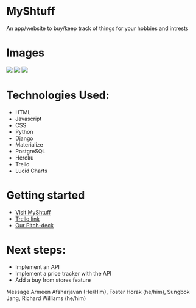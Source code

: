 # MyShtuff 
An app/website to buy/keep track of things for your hobbies and intrests

# Images
<img src="https://i.imgur.com/tDwLDHN.png">
<img src="https://i.imgur.com/YyPeGVX.png">
<img src="https://i.imgur.com/lEICrgG.png">

# Technologies Used:
- HTML 
- Javascript 
- CSS 
- Python
- Django 
- Materialize
- PostgreSQL
- Heroku
- Trello
- Lucid Charts

# Getting started
- [Visit MyShtuff](https://myshtuff.herokuapp.com/)
- [Trello link](https://trello.com/b/eJ5n05zP/myshtuff)
- [Our Pitch-deck](https://docs.google.com/presentation/d/1YyBOxwLhWCjzykRYkv0MYzd8-LK72dhyu133eV4mtFg/edit#slide=id.ga970382ce8_4_2)

# Next steps:
- Implement an API
- Implement a price tracker with the API
- Add a buy from stores feature


Message Armeen Afsharjavan (He/Him), Foster Horak (he/him), Sungbok Jang, Richard Williams (he/him)















